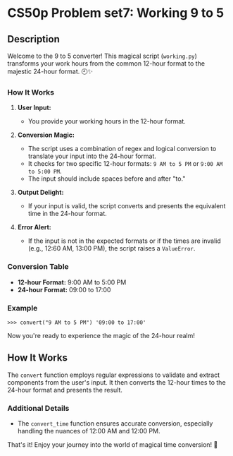 CS50p Problem set7: Working 9 to 5
==============

Description
-----------

Welcome to the 9 to 5 converter! This magical script (`working.py`) transforms your work hours from the common 12-hour format to the majestic 24-hour format. 🕘✨

### How It Works

1.  **User Input:**

    -   You provide your working hours in the 12-hour format.
2.  **Conversion Magic:**

    -   The script uses a combination of regex and logical conversion to translate your input into the 24-hour format.
    -   It checks for two specific 12-hour formats: `9 AM to 5 PM` or `9:00 AM to 5:00 PM`.
    -   The input should include spaces before and after "to."
3.  **Output Delight:**

    -   If your input is valid, the script converts and presents the equivalent time in the 24-hour format.
4.  **Error Alert:**

    -   If the input is not in the expected formats or if the times are invalid (e.g., 12:60 AM, 13:00 PM), the script raises a `ValueError`.

### Conversion Table

-   **12-hour Format:** 9:00 AM to 5:00 PM
-   **24-hour Format:** 09:00 to 17:00

### Example


`>>> convert("9 AM to 5 PM") '09:00 to 17:00'`

Now you're ready to experience the magic of the 24-hour realm!

How It Works
------------

The `convert` function employs regular expressions to validate and extract components from the user's input. It then converts the 12-hour times to the 24-hour format and presents the result.

### Additional Details

-   The `convert_time` function ensures accurate conversion, especially handling the nuances of 12:00 AM and 12:00 PM.


That's it! Enjoy your journey into the world of magical time conversion! 🌟
